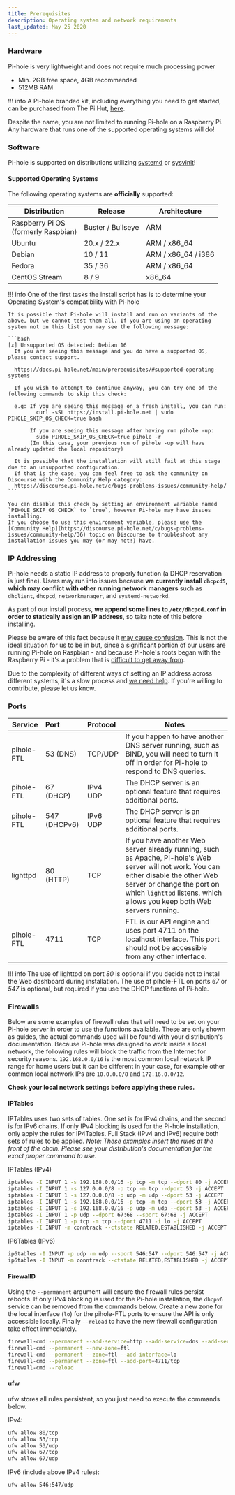 ```yaml
---
title: Prerequisites
description: Operating system and network requirements
last_updated: May 25 2020
---
```


### Hardware

Pi-hole is very lightweight and does not require much processing power

- Min. 2GB free space, 4GB recommended
- 512MB RAM

!!! info
    A Pi-hole branded kit, including everything you need to get started, can be purchased from The Pi Hut, [here](https://thepihut.com/products/official-pi-hole-raspberry-pi-4-kit).

Despite the name, you are not limited to running Pi-hole on a Raspberry Pi.
Any hardware that runs one of the supported operating systems will do!

### Software

Pi-hole is supported on distributions utilizing [systemd](https://systemd.io/) or [sysvinit](https://www.nongnu.org/sysvinit/)!

#### Supported Operating Systems

The following operating systems are **officially** supported:

| Distribution | Release          | Architecture        |
| ------------ | ---------------- | ------------------- |
| Raspberry Pi OS <br>(formerly Raspbian)     | Buster / Bullseye | ARM                 |
| Ubuntu       | 20.x / 22.x     | ARM / x86_64        |
| Debian       | 10 / 11          | ARM / x86_64 / i386 |
| Fedora       | 35 / 36          | ARM / x86_64        |
| CentOS Stream | 8 / 9            | x86_64              |

<!-- markdownlint-disable code-block-style -->
!!! info
    One of the first tasks the install script has is to determine your Operating System's compatibility with Pi-hole

    It is possible that Pi-hole will install and run on variants of the above, but we cannot test them all. If you are using an operating system not on this list you may see the following message:

    ```bash
    [✗] Unsupported OS detected: Debian 16
      If you are seeing this message and you do have a supported OS, please contact support.

      https://docs.pi-hole.net/main/prerequisites/#supported-operating-systems

      If you wish to attempt to continue anyway, you can try one of the following commands to skip this check:

      e.g: If you are seeing this message on a fresh install, you can run:
             curl -sSL https://install.pi-hole.net | sudo PIHOLE_SKIP_OS_CHECK=true bash

           If you are seeing this message after having run pihole -up:
             sudo PIHOLE_SKIP_OS_CHECK=true pihole -r
           (In this case, your previous run of pihole -up will have already updated the local repository)

      It is possible that the installation will still fail at this stage due to an unsupported configuration.
      If that is the case, you can feel free to ask the community on Discourse with the Community Help category:
      https://discourse.pi-hole.net/c/bugs-problems-issues/community-help/
    ```

    You can disable this check by setting an environment variable named `PIHOLE_SKIP_OS_CHECK` to `true`, however Pi-hole may have issues installing.
    If you choose to use this environment variable, please use the [Community Help](https://discourse.pi-hole.net/c/bugs-problems-issues/community-help/36) topic on Discourse to troubleshoot any installation issues you may (or may not!) have.

<!-- markdownlint-enable code-block-style -->

### IP Addressing

Pi-hole needs a static IP address to properly function (a DHCP reservation is just fine). Users may run into issues because **we currently install `dhcpcd5`, which may conflict with other running network managers** such as `dhclient`, `dhcpcd`, `networkmanager`, and `systemd-networkd`.

As part of our install process, **we append some lines to `/etc/dhcpcd.conf` in order to statically assign an IP address**, so take note of this before installing.

Please be aware of this fact because it [may cause confusion](https://github.com/pi-hole/pi-hole/issues/1713#issue-260746084). This is not the ideal situation for us to be in but, since a significant portion of our users are running Pi-hole on Raspbian - and because Pi-hole's roots began with the Raspberry Pi - it's a problem that is [difficult to get away from](https://github.com/pi-hole/pi-hole/issues/1713#issuecomment-332317532).

Due to the complexity of different ways of setting an IP address across different systems, it's a slow process and [we need help](https://github.com/pi-hole/pi-hole/issues/629). If you're willing to contribute, please let us know.

### Ports

| Service             | Port         | Protocol | Notes               |
| --------------------|:-------------|:---------| --------------------|
| pihole-FTL             | 53  (DNS)    | TCP/UDP  | If you happen to have another DNS server running, such as BIND, you will need to turn it off in order for Pi-hole to respond to DNS queries. |
| pihole-FTL              | 67  (DHCP)   | IPv4 UDP | The DHCP server is an optional feature that requires additional ports. |
| pihole-FTL              | 547 (DHCPv6) | IPv6 UDP | The DHCP server is an optional feature that requires additional ports. |
| lighttpd            | 80  (HTTP)   | TCP      | If you have another Web server already running, such as Apache, Pi-hole's Web server will not work. You can either disable the other Web server or change the port on which `lighttpd` listens, which allows you keep both Web servers running. |
| pihole-FTL          | 4711    | TCP      | FTL is our API engine and uses port 4711 on the localhost interface. This port should not be accessible from any other interface.|

!!! info
    The use of lighttpd on port _80_ is optional if you decide not to install the Web dashboard during installation.
    The use of pihole-FTL on ports _67_ or _547_ is optional, but required if you use the DHCP functions of Pi-hole.

### Firewalls

Below are some examples of firewall rules that will need to be set on your Pi-hole server in order to use the functions available. These are only shown as guides, the actual commands used will be found with your distribution's documentation.
Because Pi-hole was designed to work inside a local network, the following rules will block the traffic from the Internet for security reasons. `192.168.0.0/16` is the most common local network IP range for home users but it can be different in your case, for example other common local network IPs are `10.0.0.0/8` and `172.16.0.0/12`.

**Check your local network settings before applying these rules.**

#### IPTables

IPTables uses two sets of tables. One set is for IPv4 chains, and the second is for IPv6 chains. If only IPv4 blocking is used for the Pi-hole installation, only apply the rules for IP4Tables. Full Stack (IPv4 and IPv6) require both sets of rules to be applied. _Note: These examples insert the rules at the front of the chain. Please see your distribution's documentation for the exact proper command to use._

IPTables (IPv4)

```bash
iptables -I INPUT 1 -s 192.168.0.0/16 -p tcp -m tcp --dport 80 -j ACCEPT
iptables -I INPUT 1 -s 127.0.0.0/8 -p tcp -m tcp --dport 53 -j ACCEPT
iptables -I INPUT 1 -s 127.0.0.0/8 -p udp -m udp --dport 53 -j ACCEPT
iptables -I INPUT 1 -s 192.168.0.0/16 -p tcp -m tcp --dport 53 -j ACCEPT
iptables -I INPUT 1 -s 192.168.0.0/16 -p udp -m udp --dport 53 -j ACCEPT
iptables -I INPUT 1 -p udp --dport 67:68 --sport 67:68 -j ACCEPT
iptables -I INPUT 1 -p tcp -m tcp --dport 4711 -i lo -j ACCEPT
iptables -I INPUT -m conntrack --ctstate RELATED,ESTABLISHED -j ACCEPT
```

IP6Tables (IPv6)

```bash
ip6tables -I INPUT -p udp -m udp --sport 546:547 --dport 546:547 -j ACCEPT
ip6tables -I INPUT -m conntrack --ctstate RELATED,ESTABLISHED -j ACCEPT
```

#### FirewallD

Using the `--permanent` argument will ensure the firewall rules persist reboots. If only IPv4 blocking is used for the Pi-hole installation, the `dhcpv6` service can be removed from the commands below. Create a new zone for the local interface (`lo`) for the pihole-FTL ports to ensure the API is only accessible locally. Finally `--reload` to have the new firewall configuration take effect immediately.

```bash
firewall-cmd --permanent --add-service=http --add-service=dns --add-service=dhcp --add-service=dhcpv6
firewall-cmd --permanent --new-zone=ftl
firewall-cmd --permanent --zone=ftl --add-interface=lo
firewall-cmd --permanent --zone=ftl --add-port=4711/tcp
firewall-cmd --reload
```

#### ufw

ufw stores all rules persistent, so you just need to execute the commands below.

IPv4:

```bash
ufw allow 80/tcp
ufw allow 53/tcp
ufw allow 53/udp
ufw allow 67/tcp
ufw allow 67/udp
```

IPv6 (include above IPv4 rules):

```bash
ufw allow 546:547/udp
```
